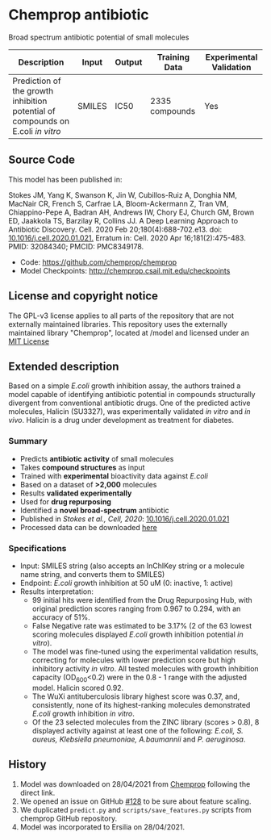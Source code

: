 # Chemprop antibiotic

Broad spectrum antibiotic potential of small molecules

| Description | Input  | Output  | Training Data | Experimental Validation |
| ------- | --- | --- | --- | --- |
| Prediction of the growth inhibition potential of compounds on E.coli _in vitro_ | SMILES | IC50 | 2335 compounds | Yes |

## Source Code
This model has been published in: 

Stokes JM, Yang K, Swanson K, Jin W, Cubillos-Ruiz A, Donghia NM, MacNair CR, French S, Carfrae LA, Bloom-Ackermann Z, Tran VM, Chiappino-Pepe A, Badran AH, Andrews IW, Chory EJ, Church GM, Brown ED, Jaakkola TS, Barzilay R, Collins JJ. A Deep Learning Approach to Antibiotic Discovery. Cell. 2020 Feb 20;180(4):688-702.e13. doi: [10.1016/j.cell.2020.01.021.](https://www.sciencedirect.com/science/article/pii/S0092867420301021) Erratum in: Cell. 2020 Apr 16;181(2):475-483. PMID: 32084340; PMCID: PMC8349178.

* Code: https://github.com/chemprop/chemprop
* Model Checkpoints: http://chemprop.csail.mit.edu/checkpoints

## License and copyright notice
The GPL-v3 license applies to all parts of the repository that are not externally maintained libraries. 
This repository uses the externally maintained library "Chemprop", located at /model and licensed under an [MIT License](https://github.com/ersilia-os/eos4e40/blob/main/model/LICENSE.md)

## Extended description
Based on a simple _E.coli_ growth inhibition assay, the authors trained a model capable of identifying antibiotic potential in compounds structurally divergent from conventional antibiotic drugs. One of the predicted active molecules, Halicin (SU3327), was experimentally validated _in vitro_ and _in vivo_. Halicin is a drug under development as treatment for diabetes.

### Summary
* Predicts **antibiotic activity** of small molecules
* Takes **compound structures** as input
* Trained with **experimental** bioactivity data against _E.coli_
* Based on a dataset of **>2,000** molecules
* Results **validated experimentally**
* Used for **drug repurposing**
* Identified a **novel broad-spectrum** antibiotic
* Published in *Stokes et al., Cell, 2020*: [10.1016/j.cell.2020.01.021](https://www.sciencedirect.com/science/article/pii/S0092867420301021)
* Processed data can be downloaded [here](https://github.com/yangkevin2/coronavirus_data/blob/master/data/ecoli.csv)

### Specifications

* Input: SMILES string (also accepts an InChIKey string or a molecule name string, and converts them to SMILES) 
* Endpoint: _E.coli_ growth inhibition at 50 uM (0: inactive, 1: active)
* Results interpretation: 
    * 99 initial hits were identified from the Drug Repurposing Hub, with original prediction scores ranging from 0.967 to 0.294, with an  accuracy of 51%.
    * False Negative rate was estimated to be 3.17% (2 of the 63 lowest scoring molecules displayed _E.coli_ growth inhibition potential _in vitro_).
    * The model was fine-tuned using the experimental validation results, correcting for molecules with lower prediction score but high inhibitory activity _in vitro_. All         tested molecules with growth inhibition capacity (OD<sub>600</sub><0.2) were in the 0.8 - 1 range with the adjusted model. Halicin scored 0.92.
    * The WuXi antituberculosis library highest score was 0.37, and, consistently, none of its highest-ranking molecules demonstrated _E.coli_ growth inhibition _in vitro_.
    * Of the 23 selected molecules from the ZINC library (scores > 0.8), 8 displayed activity against at least one of the following: _E.coli, S. aureus, Klebsiella                 pneumoniae, A.baumannii_ and _P. aeruginosa_.

## History

1. Model was downloaded on 28/04/2021 from [Chemprop](http://chemprop.csail.mit.edu/checkpoints) following the direct link.
2. We opened an issue on GitHub [#128](https://github.com/chemprop/chemprop/issues/108#issuecomment-802245616) to be sure about feature scaling.
3. We duplicated `predict.py` and `scripts/save_features.py` scripts from chemprop GitHub repository.
4. Model was incorporated to Ersilia on 28/04/2021.
